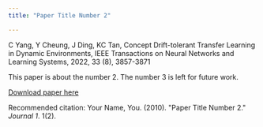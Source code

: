 ```yaml
---
title: "Paper Title Number 2"

---
```


C Yang, Y Cheung, J Ding, KC Tan, Concept Drift-tolerant Transfer Learning in Dynamic Environments, IEEE Transactions on Neural Networks and Learning Systems, 2022, 33 (8), 3857-3871

This paper is about the number 2. The number 3 is left for future work.

[Download paper here](http://academicpages.github.io/files/paper2.pdf)

Recommended citation: Your Name, You. (2010). "Paper Title Number 2." <i>Journal 1</i>. 1(2).
